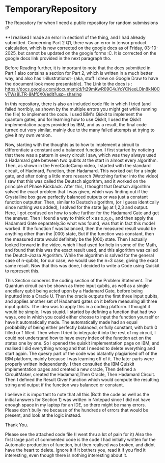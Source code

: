 # TemporaryRepository
The Repository for when I need a public repository for random submissions :P

**I realised I made an error in section1 of the thing, and I had already submitted. Concerning Part 2 Q1, there was an error in tensor product calculation, which is now corrected on the google docs as of Friday, 03-10-2025, but cannot be updated on the google forms :C. It is corrected on the google docs link provided in the next paragraph tho.

Before Reading further, it is important to note that the docs submitted in Part 1 also contains a section for Part 2, which is written in a much better way, and also has ✨illustrations✨ (aka, stuff I drew on Google Draw to have the document look more presentable). The Link to the docs is : https://docs.google.com/document/d/1t29mKwR09C4uYoYCNeoLOIn8kN0CyTWs8LTR-8Mf0X0/edit?usp=sharing

In this repository, there is also an included code file in which I tried (and failed horribly, as shown by the multiple errors you might get while running the file) to implement the code. I used IBM's Qiskit to implement the quantum gates, and for learning how to use Qiskit, I used the Qiskit implementation pages provided by IBM, and as a result, the final code turned out very similar, mainly due to the many failed attempts at trying to give it my own version.



Now, starting with the thoughts as to how to implement a circuit to differentiate a constant and a balanced function.
  I first started by noticing that there was a pattern in every circuit I saw, which was they always used a Hadamard gate between two qubits at the start in almost every algorithm. Then, as shown in the FreeCodeCamp video, I started with the standard circuit, of Hadmard, Function, then Hadamard. This worked out for a single gate, and after doing a little more research (Watching further into the video) I saw that this was called the Deutsch algorithm, and it worked on the principle of Phase Kickback.
  After this, I thought that Deutsch algorithm solved the exact problem that I was given, which was finding out if the Crystalline box gave perfectly balanced outputs or was just a constant function outputter. Then, similar to Deutsch algorithm, (or I guess identically since nothing was added), I solved for the state |𝜓⟩ at 1,2,3 and output.
    Here, I got confused on how to solve further for the Hadamard Gate and get the answer. Then I found a way to think of x as x₁x₂x₃, and then apply the Hadamard Gate separately.So what was found, was that in fact this model worked. If the function f was balanced, then the measured result would be anything other than the |000⟩ state, But if the function was constant, then the measured state would definitely be the |000⟩ state. Then I actually looked forward in the video, which I had used for help in some of the Math, and found that this was the exact result used, and this algorithm was called the Deutch-Jozsa Algorithm.
  While the algorithm is solved for the general case of n-qubits, for our case, we would use the n=3 case, giving the exact same result. Now that this was done, I decided to write a Code using Quiskit to represent this.



  This Section concerns the coding section of the Problem Statement. The Quantum circuit can be shown as three input qubits, as well as a single ancellary qubit being acted upon by a Hadamard Gate, before being inputted into a Oracle U. Then the oracle outputs the first three input qubits, and applies another set of Hadamard gates on it before measuring all three input qubits. 
  The idea was to apply this in a coding platform. I thought it would be simple. I was stupid. I started by defining a function that had two ways, one in which you could either choose to input the function yourself or have it automatically made. The automatically made had an equal probability of being either perfectly balanced, or fully constant, with both 0 filled or 1 filled. Then when I tried to integrate it into the rest of my circuit, I could not understand how to have every index of the function act on the states one by one. So I opened the quiskit implementation page on IBM, and realised I did everything wrong and that I needed to delete everything and start again. The quesry part of the code was blatantly plagiarised off of the IBM platform, mainly because I was learning off of it. The later parts were properly written independently.
  I then consulted the IBM Quiskit implementation pages and created a new oracle, Then defined a CircuitMaker, created the Hadamard,Then Oracle, Then Hadamard Circuit. Then I defined the Result Giver Function which would compute the resulting string and output if the function was balanced or constant.

  I believe it is important to note that all this (Both the code as well as the initial answers for Section 1) was written in Notepad since I did not have enough space in my laptop for an IDE, so there might be many errors. Please don't bully me because of the hundreds of errors that would be present, and look at the logic instead.
   
   Thank You.
   
   Please see the attached code file (I went thru a lot of pain for it) Also the first large part of commented code is the code I had initially written for the Automatic production of function, but then realised was broken, and didnt have the heart to delete. Ignore it if it bothers you, read it if you find it interesting, even though there is nothing interesting about it.
